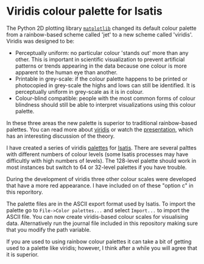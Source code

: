 # Viridis colour palette for Isatis #

The Python 2D plotting library [`matplotlib`](http://matplotlib.org/) changed its default colour palette from a rainbow-based scheme called 'jet' to a new scheme called 'viridis'. Viridis was designed to be:

- Perceptually uniform: no particular colour 'stands out' more than any other. This is important in scientific visualization to prevent artificial patterns or trends appearing in the data because one colour is more apparent to the human eye than another.
- Printable in grey-scale: if the colour palette happens to be printed or photocopied in grey-scale the highs and lows can still be identified. It is perceptually uniform in grey-scale as it is in colour.
- Colour-blind compatible: people with the most common forms of colour blindness should still be able to interpret visualizations using this colour palette.

In these three areas the new palette is superior to traditional rainbow-based palettes. You can read more about [viridis](http://bids.github.io/colormap/) or watch the [presentation](https://youtu.be/xAoljeRJ3lU), which has an interesting discussion of the theory.

I have created a series of viridis [palettes](https://github.com/alexmtrueman/isatis_viridis) for [Isatis](http://www.geovariances.com/en/isatis-all-in-one-software-for-geostatistics-ru324). There are several palttes with different numbers of colour levels (some Isatis processes may have difficultly with high numbers of levels). The 128-level palette should work in most instances but switch to 64 or 32-level palettes if you have trouble.

During the development of viridis three other colour scales were developed that have a more red appearance. I have included on of these "option c" in this reporitory. 

The palette files are in the ASCII export format used by Isatis. To import the palette go to `File->Color palettes...` and select `Import...` to import the ASCII file. You can now create viridis-based colour scales for visualising data. Alternatively run the journal file included in this repository making sure that you modify the path variable.

If you are used to using rainbow colour palettes it can take a bit of getting used to a palette like viridis; however, I think after a while you will agree that it is superior.

